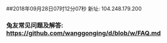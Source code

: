 ##2018年09月28日07时12分07秒 新址: 104.248.179.200
### 兔友常见问题及解答: https://github.com/wanggonging/d/blob/w/FAQ.md
